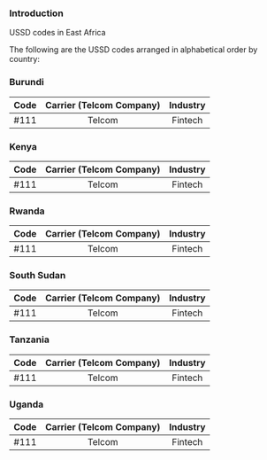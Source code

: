 ### Introduction 
USSD codes in East Africa 


The following are the USSD codes arranged in alphabetical order by country:

### Burundi
| Code                              | Carrier (Telcom Company) | Industry                          |
| :-------------------:| :-----------------:|:---------------------:|
|  #111                               | Telcom                            | Fintech                        |


### Kenya 
| Code                              | Carrier (Telcom Company) | Industry                          |
| :-------------------:| :-----------------:|:---------------------:|
|  #111                               | Telcom                            | Fintech                        |


### Rwanda 
| Code                              | Carrier (Telcom Company) | Industry                          |
| :-------------------:| :-----------------:|:---------------------:|
|  #111                               | Telcom                            | Fintech                        |


### South Sudan 
| Code                              | Carrier (Telcom Company) | Industry                          |
| :-------------------:| :-----------------:|:---------------------:|
|  #111                               | Telcom                            | Fintech                        |


### Tanzania 
| Code                              | Carrier (Telcom Company) | Industry                          |
| :-------------------:| :-----------------:|:---------------------:|
|  #111                               | Telcom                            | Fintech                        |


### Uganda 
| Code                              | Carrier (Telcom Company) | Industry                          |
| :-------------------:| :-----------------:|:---------------------:|
|  #111                               | Telcom                            | Fintech                        |